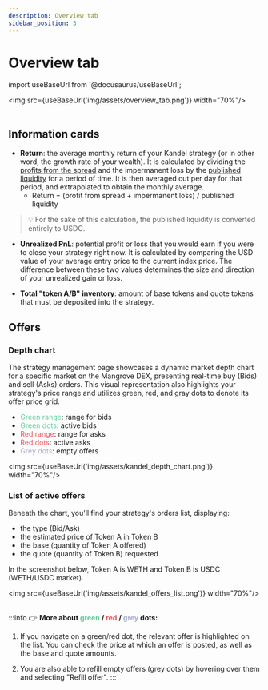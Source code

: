 ```yaml
---
description: Overview tab
sidebar_position: 3
---
```



# Overview tab

import useBaseUrl from '@docusaurus/useBaseUrl';

<img src={useBaseUrl('img/assets/overview_tab.png')} width="70%"/><br /><br />

## Information cards

* **Return**: the average monthly return of your Kandel strategy (or in other word, the growth rate of your wealth). It is calculated by dividing the [profits from the spread](../../../kandel/README.md) and the impermanent loss by the [published liquidity](../../../kandel/how-does-kandel-work/strategy-reserve.md#published-liquidity) for a period of time. It is then averaged out per day for that period, and extrapolated to obtain the monthly average.
    * Return = (profit from spread + impermanent loss) / published liquidity
> 💡
> For the sake of this calculation, the published liquidity is converted entirely to USDC.

* **Unrealized PnL**: potential profit or loss that you would earn if you were to close your strategy right now. It is calculated by comparing the USD value of your average entry price to the current index price. The difference between these two values determines the size and direction of your unrealized gain or loss.

* **Total "token A/B" inventory**: amount of base tokens and quote tokens that must be deposited into the strategy.


## Offers

### Depth chart

The strategy management page showcases a dynamic market depth chart for a specific market on the Mangrove DEX, presenting real-time buy (Bids) and sell (Asks) orders. This visual representation also highlights your strategy's price range and utilizes green, red, and gray dots to denote its offer price grid.

* <font color="#5cd19b">Green range</font>: range for bids
* <font color="#5cd19b">Green dots</font>: active bids
* <font color="#eb525a">Red range</font>: range for asks
* <font color="#eb525a">Red dots</font>: active asks
* <font color="#a7adcd">Grey dots</font>: empty offers


<img src={useBaseUrl('img/assets/kandel_depth_chart.png')} width="70%"/>

### List of active offers

Beneath the chart, you'll find your strategy's orders list, displaying:

* the type (Bid/Ask)
* the estimated price of Token A in Token B
* the base (quantity of Token A offered)
* the quote (quantity of Token B) requested

In the screenshot below, Token A is WETH and Token B is USDC (WETH/USDC market).

<img src={useBaseUrl('img/assets/kandel_offers_list.png')} width="70%"/><br /><br />


:::info 👉 **More about <font color="#5cd19b">green</font> / <font color="#eb525a">red</font> / <font color="#a7adcd">grey</font> dots:**

1. If you navigate on a green/red dot, the relevant offer is highlighted on the list. You can check the price at which an offer is posted, as well as the base and quote amounts.

2. You are also able to refill empty offers (grey dots) by hovering over them and selecting "Refill offer".
:::